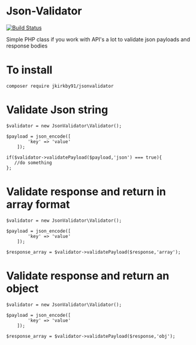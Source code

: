 # Json-Validator

[![Build Status](https://travis-ci.org/jkirkby91/JsonValidator.svg?branch=master)](https://travis-ci.org/jkirkby91/JsonValidator)

Simple PHP class if you work with API's a lot to validate json payloads and response bodies

# To install
    composer require jkirkby91/jsonvalidator

# Validate Json string

    $validator = new JsonValidator\Validator();

    $payload = json_encode([
            'key' => 'value'
        ]);

    if($validator->validatePayload($payload,'json') === true){
       //do something
    };
    
# Validate response and return in array format
   
    $validator = new JsonValidator\Validator();

    $payload = json_encode([
            'key' => 'value'
        ]);

    $response_array = $validator->validatePayload($response,'array');
    
# Validate response and return an object
   
    $validator = new JsonValidator\Validator();

    $payload = json_encode([
            'key' => 'value'
        ]);

    $response_array = $validator->validatePayload($response,'obj');
    
